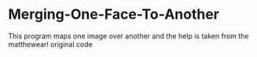 # Merging-One-Face-To-Another
This program maps one image over another and the help is taken from the matthewearl original code  
